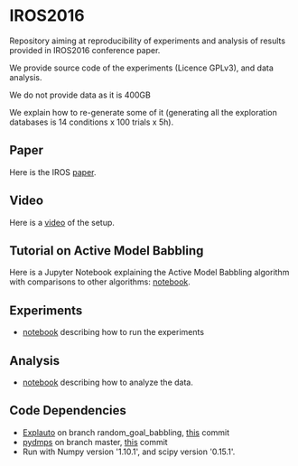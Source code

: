 # IROS2016
Repository aiming at reproducibility of experiments and analysis of results provided in IROS2016 conference paper. 

We provide source code of the experiments (Licence GPLv3), and data analysis. 

We do not provide data as it is 400GB

We explain how to re-generate some of it (generating all the exploration databases is 14 conditions x 100 trials x 5h).

## Paper
Here is the IROS [paper](http://sforestier.com/sites/default/files/Forestier2016Modular.pdf).
## Video 
Here is a [video](https://www.youtube.com/watch?v=NXXlPAycucY) of the setup. 

## Tutorial on Active Model Babbling
Here is a Jupyter Notebook explaining the Active Model Babbling algorithm with comparisons to other algorithms: [notebook](http://nbviewer.jupyter.org/github/sebastien-forestier/ExplorationAlgorithms/blob/master/main.ipynb).

## Experiments ##
* [notebook](http://nbviewer.jupyter.org/github/sebastien-forestier/IROS2016/blob/master/notebook/experiments.ipynb) describing how to run the experiments

## Analysis ##
* [notebook](http://nbviewer.jupyter.org/github/sebastien-forestier/IROS2016/blob/master/notebook/analysis.ipynb) describing how to analyze the data.

## Code Dependencies ##
* [Explauto](https://github.com/flowersteam/explauto) on branch random_goal_babbling, [this](https://github.com/flowersteam/explauto/commit/bda9e53b35aa036b2667945226ebca94fe89375c) commit
* [pydmps](https://github.com/sebastien-forestier/pydmps) on branch master, [this](https://github.com/sebastien-forestier/pydmps/commit/464450d99ec8be962d54270164861a56eb94993c) commit
* Run with Numpy version '1.10.1', and scipy version '0.15.1'.
